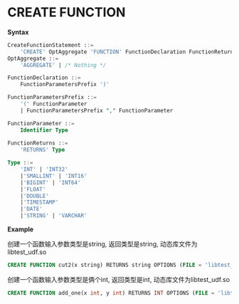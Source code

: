 # CREATE FUNCTION

**Syntax**

```sql
CreateFunctionStatement ::=
    'CREATE' OptAggregate 'FUNCTION' FunctionDeclaration FunctionReturns OptionsList
OptAggregate ::=
    'AGGREGATE' | /* Nothing */

FunctionDeclaration ::=
    FunctionParametersPrefix ')'

FunctionParametersPrefix ::=
    '(' FunctionParameter
    | FunctionParametersPrefix "," FunctionParameter

FunctionParameter ::=
    Identifier Type
    
FunctionReturns ::=
    'RETURNS' Type

Type ::=
    'INT' | 'INT32'
    |'SMALLINT' | 'INT16'
    |'BIGINT' | 'INT64'
    |'FLOAT'
    |'DOUBLE'
    |'TIMESTAMP'
    |'DATE'
    |'STRING' | 'VARCHAR'

```

**Example**

创建一个函数输入参数类型是string, 返回类型是string, 动态库文件为libtest_udf.so
```sql
CREATE FUNCTION cut2(x string) RETURNS string OPTIONS (FILE = 'libtest_udf.so');
```

创建一个函数输入参数类型是俩个int, 返回类型是int, 动态库文件为libtest_udf.so
```sql
CREATE FUNCTION add_one(x int, y int) RETURNS INT OPTIONS (FILE = 'libtest_udf.so');
```

